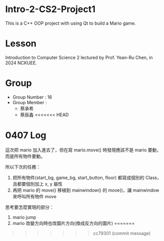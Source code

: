 ﻿# Intro-2-CS2-Project1
This is a C++ OOP project with using Qt to build a Mario game.

# Lesson
Introduction to Computer Science 2 lectured by Prof. Yean-Ru Chen, in 2024 NCKUEE.

# Group 
- Group Number : 16
- Group Member :
  - 蔡承希
  - 蔡辰鑫
<<<<<<< HEAD

# 0407 Log

這次把 mario 加入進去了，但在寫 mario.move() 時發現應該不是 mario 要動，而是所有物件要動。

所以下次的任務：
1. 把所有物件(start_bg, game_bg, start_button, floor) 都寫成個別的 Class，且都要個別加上 x, y 屬性
2. 再把 mario 的 move() 移植到 mainwindow() 的 move()，讓 mainwindow 來呼叫所有物件 move

思考要怎麼實現的部分：
1. mario jump
2. mario 改變方向時也改圖片方向(換成反方向的圖片)
=======
 

>>>>>>> cc79301 (commit message)
